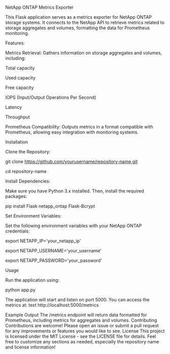 NetApp ONTAP Metrics Exporter

This Flask application serves as a metrics exporter for NetApp ONTAP storage systems. It connects to the NetApp API to retrieve metrics related to storage aggregates and volumes, formatting the data for Prometheus monitoring.

Features:

Metrics Retrieval: Gathers information on storage aggregates and volumes, including:

  Total capacity
  
  Used capacity
  
  Free capacity
  
  IOPS (Input/Output Operations Per Second)
  
  Latency
  
  Throughput
  
  Prometheus Compatibility: Outputs metrics in a format compatible with Prometheus, allowing easy integration with monitoring systems.
  

Installation

Clone the Repository:

  git clone https://github.com/yourusername/repository-name.git
  
  cd repository-name

Install Dependencies:


Make sure you have Python 3.x installed. Then, install the required packages:

  pip install Flask netapp_ontap Flask-Bcrypt
  

Set Environment Variables:


Set the following environment variables with your NetApp ONTAP credentials:

  export NETAPP_IP='your_netapp_ip'
  
  export NETAPP_USERNAME='your_username'
  
  export NETAPP_PASSWORD='your_password'
  

Usage

Run the application using:

  python app.py
  

The application will start and listen on port 5000. You can access the metrics at:
text
http://localhost:5000/metrics

Example Output
The /metrics endpoint will return data formatted for Prometheus, including metrics for aggregates and volumes.
Contributing
Contributions are welcome! Please open an issue or submit a pull request for any improvements or features you would like to see.
License
This project is licensed under the MIT License - see the LICENSE file for details. Feel free to customize any sections as needed, especially the repository name and license information!
